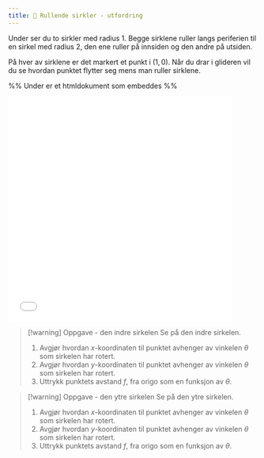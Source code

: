 ```yaml
---
title: 📄 Rullende sirkler - utfordring
---
```

 Under ser du to sirkler med radius $1$. Begge sirklene ruller langs periferien til en sirkel med radius $2$, den ene ruller på innsiden og den andre på utsiden.

På hver av sirklene er det markert et punkt i $(1,0)$. Når du drar i glideren vil du se hvordan punktet flytter seg mens man ruller sirklene. 


%% Under er et htmldokument som embeddes %%
<iframe src="Files\rullendesirkler.html"  frameborder="0" scrolling="no" style="aspect-ratio: 1/1; width: 90%"> </iframe>



> [!warning] Oppgave - den indre sirkelen
> Se på den indre sirkelen.
> 
> 1. Avgjør hvordan $x$-koordinaten til punktet avhenger av vinkelen $\theta$ som sirkelen har rotert. 
> 2. Avgjør hvordan $y$-koordinaten til punktet avhenger av vinkelen $\theta$ som sirkelen har rotert. 
> 3. Uttrykk punktets avstand $f$, fra origo som en funksjon av $\theta$.



> [!warning] Oppgave - den ytre sirkelen
> Se på den ytre sirkelen.
> 
> 1. Avgjør hvordan $x$-koordinaten til punktet avhenger av vinkelen $\theta$ som sirkelen har rotert. 
> 2. Avgjør hvordan $y$-koordinaten til punktet avhenger av vinkelen $\theta$ som sirkelen har rotert. 
> 3. Uttrykk punktets avstand $f$, fra origo som en funksjon av $\theta$.






